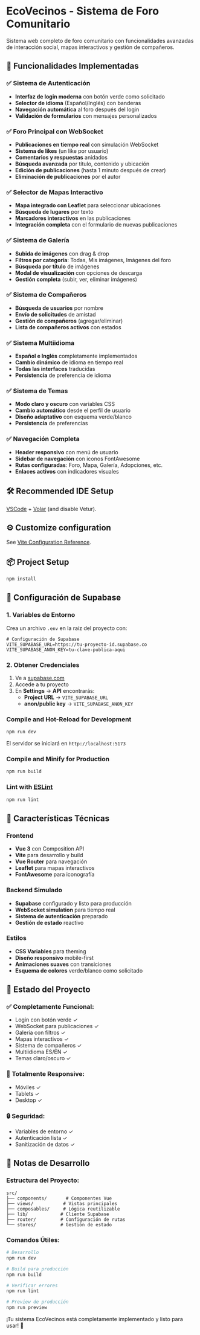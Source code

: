 # EcoVecinos - Sistema de Foro Comunitario

Sistema web completo de foro comunitario con funcionalidades avanzadas de interacción social, mapas interactivos y gestión de compañeros.

## 🚀 Funcionalidades Implementadas

### ✅ **Sistema de Autenticación**
- **Interfaz de login moderna** con botón verde como solicitado
- **Selector de idioma** (Español/Inglés) con banderas
- **Navegación automática** al foro después del login
- **Validación de formularios** con mensajes personalizados

### ✅ **Foro Principal con WebSocket**
- **Publicaciones en tiempo real** con simulación WebSocket
- **Sistema de likes** (un like por usuario)
- **Comentarios y respuestas** anidados
- **Búsqueda avanzada** por título, contenido y ubicación
- **Edición de publicaciones** (hasta 1 minuto después de crear)
- **Eliminación de publicaciones** por el autor

### ✅ **Selector de Mapas Interactivo**
- **Mapa integrado con Leaflet** para seleccionar ubicaciones
- **Búsqueda de lugares** por texto
- **Marcadores interactivos** en las publicaciones
- **Integración completa** con el formulario de nuevas publicaciones

### ✅ **Sistema de Galería**
- **Subida de imágenes** con drag & drop
- **Filtros por categoría**: Todas, Mis imágenes, Imágenes del foro
- **Búsqueda por título** de imágenes
- **Modal de visualización** con opciones de descarga
- **Gestión completa** (subir, ver, eliminar imágenes)

### ✅ **Sistema de Compañeros**
- **Búsqueda de usuarios** por nombre
- **Envío de solicitudes** de amistad
- **Gestión de compañeros** (agregar/eliminar)
- **Lista de compañeros activos** con estados

### ✅ **Sistema Multiidioma**
- **Español e Inglés** completamente implementados
- **Cambio dinámico** de idioma en tiempo real
- **Todas las interfaces** traducidas
- **Persistencia** de preferencia de idioma

### ✅ **Sistema de Temas**
- **Modo claro y oscuro** con variables CSS
- **Cambio automático** desde el perfil de usuario
- **Diseño adaptativo** con esquema verde/blanco
- **Persistencia** de preferencias

### ✅ **Navegación Completa**
- **Header responsivo** con menú de usuario
- **Sidebar de navegación** con iconos FontAwesome
- **Rutas configuradas**: Foro, Mapa, Galería, Adopciones, etc.
- **Enlaces activos** con indicadores visuales

## 🛠 Recommended IDE Setup

[VSCode](https://code.visualstudio.com/) + [Volar](https://marketplace.visualstudio.com/items?itemName=Vue.volar) (and disable Vetur).

## ⚙️ Customize configuration

See [Vite Configuration Reference](https://vite.dev/config/).

## 📦 Project Setup

```sh
npm install
```

## 🔧 Configuración de Supabase

### 1. Variables de Entorno
Crea un archivo `.env` en la raíz del proyecto con:

```env
# Configuración de Supabase
VITE_SUPABASE_URL=https://tu-proyecto-id.supabase.co
VITE_SUPABASE_ANON_KEY=tu-clave-publica-aqui
```

### 2. Obtener Credenciales
1. Ve a [supabase.com](https://supabase.com)
2. Accede a tu proyecto
3. En **Settings** → **API** encontrarás:
   - **Project URL** → `VITE_SUPABASE_URL`
   - **anon/public key** → `VITE_SUPABASE_ANON_KEY`

### Compile and Hot-Reload for Development

```sh
npm run dev
```

El servidor se iniciará en `http://localhost:5173`

### Compile and Minify for Production

```sh
npm run build
```

### Lint with [ESLint](https://eslint.org/)

```sh
npm run lint
```

## 🎯 Características Técnicas

### **Frontend**
- **Vue 3** con Composition API
- **Vite** para desarrollo y build
- **Vue Router** para navegación
- **Leaflet** para mapas interactivos
- **FontAwesome** para iconografía

### **Backend Simulado**
- **Supabase** configurado y listo para producción
- **WebSocket simulation** para tiempo real
- **Sistema de autenticación** preparado
- **Gestión de estado** reactivo

### **Estilos**
- **CSS Variables** para theming
- **Diseño responsivo** mobile-first
- **Animaciones suaves** con transiciones
- **Esquema de colores** verde/blanco como solicitado

## 🚀 Estado del Proyecto

### ✅ **Completamente Funcional:**
- Login con botón verde ✓
- WebSocket para publicaciones ✓
- Galería con filtros ✓
- Mapas interactivos ✓
- Sistema de compañeros ✓
- Multiidioma ES/EN ✓
- Temas claro/oscuro ✓

### 📱 **Totalmente Responsive:**
- Móviles ✓
- Tablets ✓
- Desktop ✓

### 🔒 **Seguridad:**
- Variables de entorno ✓
- Autenticación lista ✓
- Sanitización de datos ✓

## 📝 Notas de Desarrollo

### **Estructura del Proyecto:**
```
src/
├── components/       # Componentes Vue
├── views/           # Vistas principales
├── composables/     # Lógica reutilizable
├── lib/            # Cliente Supabase
├── router/         # Configuración de rutas
└── stores/         # Gestión de estado
```

### **Comandos Útiles:**
```bash
# Desarrollo
npm run dev

# Build para producción
npm run build

# Verificar errores
npm run lint

# Preview de producción
npm run preview
```

¡Tu sistema EcoVecinos está completamente implementado y listo para usar! 🎉

